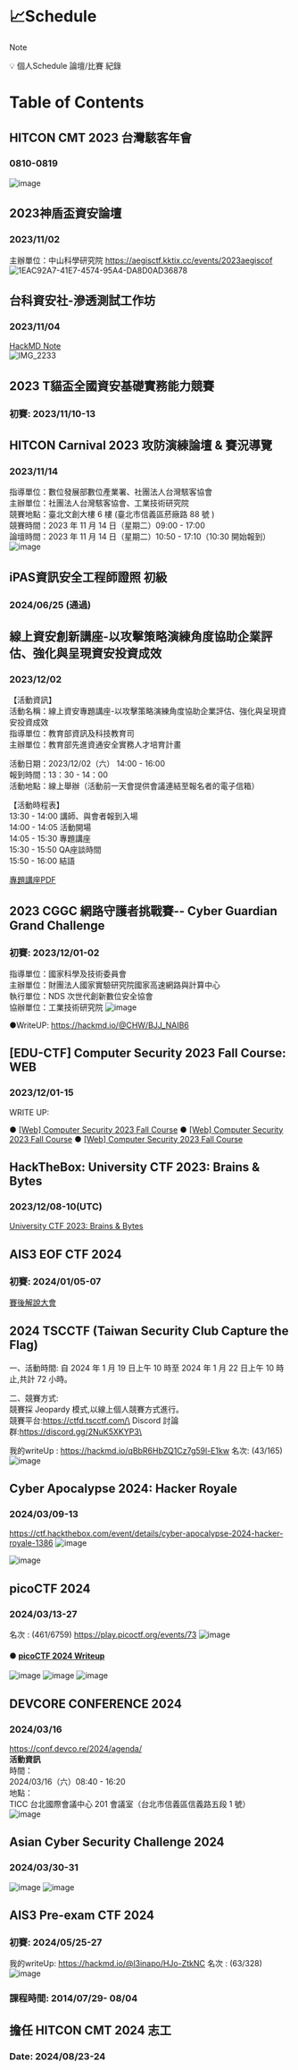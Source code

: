 # 📈Schedule

> [!NOTE]
> :bulb: 個人Schedule 論壇/比賽 紀錄

# Table of Contents

## HITCON CMT 2023 台灣駭客年會
### 0810-0819
![image](https://hackmd.io/_uploads/B1Ae1ltuR.png)

## 2023神盾盃資安論壇 
### 2023/11/02 
主辦單位：中山科學研究院
https://aegisctf.kktix.cc/events/2023aegiscof
![1EAC92A7-41E7-4574-95A4-DA8D0AD36878](https://hackmd.io/_uploads/By6Owb0m6.png)


## 台科資安社-滲透測試工作坊
### 2023/11/04
[HackMD Note](https://hackmd.io/@CHW/B1TblYz76) \
![IMG_2233](https://hackmd.io/_uploads/Hklr4mZV6.png)

## 2023 T貓盃全國資安基礎實務能力競賽 
### 初賽: 2023/11/10-13
## HITCON Carnival 2023 攻防演練論壇 & 賽況導覽
### 2023/11/14
指導單位：數位發展部數位產業署、社團法人台灣駭客協會\
主辦單位：社團法人台灣駭客協會、工業技術研究院\
競賽地點：臺北文創大樓 6 樓 (臺北市信義區菸廠路 88 號 )\
競賽時間：2023 年 11 月 14 日（星期二）09:00 - 17:00\
論壇時間：2023 年 11 月 14 日（星期二）10:50 - 17:10（10:30 開始報到）
![image](https://hackmd.io/_uploads/rkrAwW07p.png)

## iPAS資訊安全工程師證照 初級
### 2024/06/25 (通過)
## 線上資安創新講座-以攻擊策略演練角度協助企業評估、強化與呈現資安投資成效
### 2023/12/02
【活動資訊】\
活動名稱：線上資安專題講座-以攻擊策略演練角度協助企業評估、強化與呈現資安投資成效\
指導單位：教育部資訊及科技教育司\
主辦單位：教育部先進資通安全實務人才培育計畫

活動日期：2023/12/02（六） 14:00 - 16:00\
報到時間：13：30 - 14：00\
活動地點：線上舉辦（活動前一天會提供會議連結至報名者的電子信箱）

【活動時程表】\
13:30 - 14:00 講師、與會者報到入場\
14:00 - 14:05 活動開場\
14:05 - 15:30 專題講座\
15:30 - 15:50 QA座談時間\
15:50 - 16:00 結語

[專題講座PDF](https://fjuedu-my.sharepoint.com/:b:/g/personal/fj03898_m365_fju_edu_tw/EV4A0naaYB1Ao0_yaaL7JHYBgdM7zNopZJrytUqSQGYzVA?e=MlmfxY) 

## 2023 CGGC 網路守護者挑戰賽-- Cyber Guardian Grand Challenge
### 初賽: 2023/12/01-02
指導單位：國家科學及技術委員會\
主辦單位：財團法人國家實驗研究院國家高速網路與計算中心\
執行單位：NDS 次世代創新數位安全協會\
協辦單位：工業技術研究院
![image](https://hackmd.io/_uploads/r1CmsWiB6.png)

●WriteUP:  https://hackmd.io/@CHW/BJJ_NAIB6

## [EDU-CTF] Computer Security 2023 Fall Course: WEB
### 2023/12/01-15
WRITE UP:

● [[Web] Computer Security 2023 Fall Course](https://hackmd.io/@l3inapo/Hye4PHg8T)
● [[Web] Computer Security 2023 Fall Course](https://hackmd.io/@l3inapo/Bkd8aoSPp)
● [[Web] Computer Security 2023 Fall Course](https://hackmd.io/@l3inapo/rJ5edOCDa)


## HackTheBox: University CTF 2023: Brains & Bytes
### 2023/12/08-10(UTC)
[University CTF 2023: Brains & Bytes](https://www.hackthebox.com/universities/university-ctf-2023)

## AIS3 EOF CTF 2024
### 初賽: 2024/01/05-07

[賽後解說大會](https://docs.google.com/presentation/d/1YWIU_xWPs5UciSGSe1mTHLWCFA5-EyPq1yyxWdIm3OU/edit)


## 2024 TSCCTF (Taiwan Security Club Capture the Flag)
一、活動時間:
自 2024 年 1 月 19 日上午 10 時至 2024 年 1 月 22 日上午 10 時止,共計
72 小時。

二、競賽方式:\
競賽採 Jeopardy 模式,以線上個人競賽方式進行。\
競賽平台:https://ctfd.tscctf.com/\
Discord 討論群:https://discord.gg/2NuK5XKYP3\

我的writeUp : https://hackmd.io/qBbR6HbZQ1Cz7g59l-E1kw
名次: (43/165)
![image](https://hackmd.io/_uploads/SkGCyTyOA.png)

## Cyber Apocalypse 2024: Hacker Royale
###  2024/03/09-13
https://ctf.hackthebox.com/event/details/cyber-apocalypse-2024-hacker-royale-1386
![image](https://hackmd.io/_uploads/HkvhIU3Ta.png)

![image](https://hackmd.io/_uploads/B1AUB_JAT.png)



## picoCTF 2024
###  2024/03/13-27
名次 : (461/6759)
https://play.picoctf.org/events/73
![image](https://hackmd.io/_uploads/rJJZuLhp6.png)



#### ● [picoCTF 2024 Writeup](https://hackmd.io/@l3inapo/SyxmUXkRp)
![image](https://hackmd.io/_uploads/HJhLRley0.png)
![image](https://hackmd.io/_uploads/rkWqRxeJC.png)
![image](https://hackmd.io/_uploads/BJSoCelJ0.png)


## DEVCORE CONFERENCE 2024
### 2024/03/16
https://conf.devco.re/2024/agenda/ \
**活動資訊**\
時間：\
2024/03/16（六）08:40 - 16:20\
地點：\
TICC 台北國際會議中心 201 會議室（台北市信義區信義路五段 1 號） \
![image](https://hackmd.io/_uploads/H1lTEn6Nha.png) 


## Asian Cyber Security Challenge 2024
### 2024/03/30-31
![image](https://hackmd.io/_uploads/HyzylZgyC.png)
![image](https://hackmd.io/_uploads/S1LMxZe1A.png)

## AIS3 Pre-exam CTF 2024
### 初賽: 2024/05/25-27
我的writeUp: https://hackmd.io/@l3inapo/HJo-ZtkNC
名次 : (63/328)
![image](https://github.com/l3inapo/Schedule/assets/157232879/b749f75a-83a6-4fbd-af79-dbdfe3d936ad)
### 課程時間: 2014/07/29- 08/04

## 擔任 HITCON CMT 2024 志工
### Date: 2024/08/23-24 
